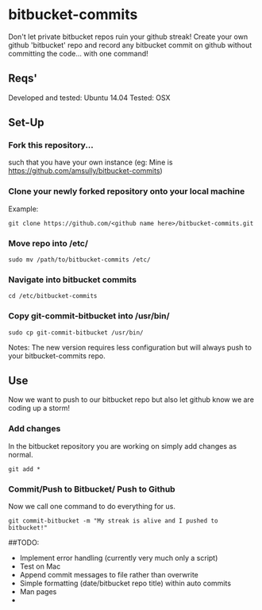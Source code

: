 # bitbucket-commits
Don't let private bitbucket repos ruin your github streak! Create your own github 'bitbucket' repo and record any bitbucket commit on github without committing the code... with one command! 

## Reqs'
Developed and tested: Ubuntu 14.04
Tested: OSX

## Set-Up

### Fork this repository...

 such that you have your own instance (eg: Mine is https://github.com/amsully/bitbucket-commits)

### Clone your newly forked repository onto your local machine

Example:

```
git clone https://github.com/<github name here>/bitbucket-commits.git
```

### Move repo into /etc/

```
sudo mv /path/to/bitbucket-commits /etc/
```

### Navigate into bitbucket commits

```
cd /etc/bitbucket-commits
```

### Copy git-commit-bitbucket into /usr/bin/

```
sudo cp git-commit-bitbucket /usr/bin/
```

Notes: The new version requires less configuration but will always push to your bitbucket-commits repo.

## Use

Now we want to push to our bitbucket repo but also let github know we are coding up a storm!

### Add changes

In the bitbucket repository you are working on simply add changes as normal.

```
git add *
```

### Commit/Push to Bitbucket/ Push to Github

Now we call one command to do everything for us.

```
git commit-bitbucket -m "My streak is alive and I pushed to bitbucket!"
```

##TODO:
- Implement error handling (currently very much only a script)
- Test on Mac
- Append commit messages to file rather than overwrite
- Simple formatting (date/bitbucket repo title) within auto commits
- Man pages
- 















